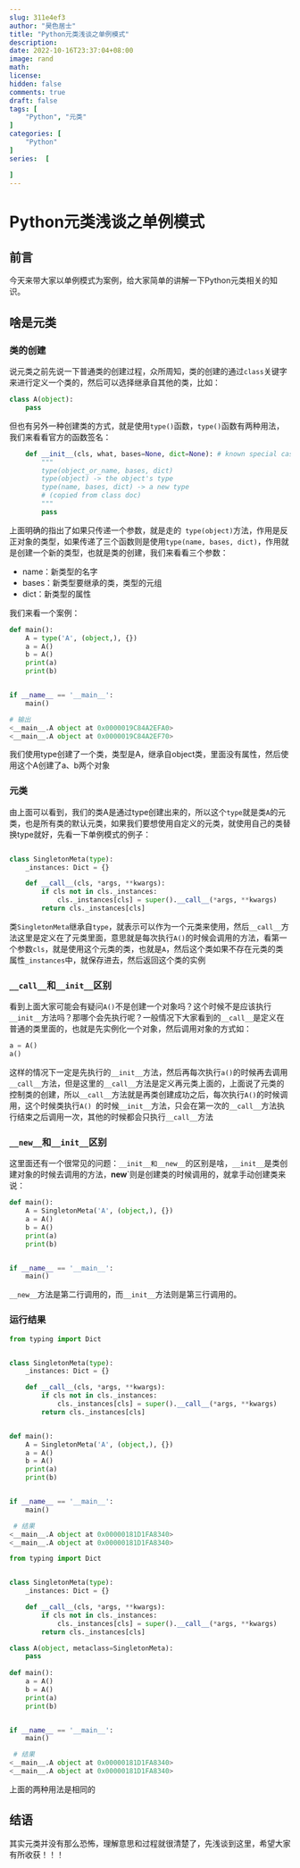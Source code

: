 ```yaml
---
slug: 311e4ef3
author: "昊色居士"
title: "Python元类浅谈之单例模式"
description: 
date: 2022-10-16T23:37:04+08:00
image: rand
math: 
license: 
hidden: false
comments: true
draft: false
tags: [
    "Python", "元类"
]
categories: [
    "Python"
]
series:  [

]
---
```


# Python元类浅谈之单例模式

## 前言

今天来带大家以单例模式为案例，给大家简单的讲解一下Python元类相关的知识。

## 啥是元类

### 类的创建

说元类之前先说一下普通类的创建过程，众所周知，类的创建的通过`class`关键字来进行定义一个类的，然后可以选择继承自其他的类，比如：

```python
class A(object):
    pass

```

但也有另外一种创建类的方式，就是使用`type()`函数，`type()`函数有两种用法，我们来看看官方的函数签名：

```python
    def __init__(cls, what, bases=None, dict=None): # known special case of type.__init__
        """
        type(object_or_name, bases, dict)
        type(object) -> the object's type
        type(name, bases, dict) -> a new type
        # (copied from class doc)
        """
        pass
```

上面明确的指出了如果只传递一个参数，就是走的` type(object)`方法，作用是反正对象的类型，如果传递了三个函数则是使用`type(name, bases, dict)`，作用就是创建一个新的类型，也就是类的创建，我们来看看三个参数：

* name：新类型的名字
* bases：新类型要继承的类，类型的元组
* dict：新类型的属性

我们来看一个案例：

```python
def main():
    A = type('A', (object,), {})
    a = A()
    b = A()
    print(a)
    print(b)


if __name__ == '__main__':
    main()

# 输出
<__main__.A object at 0x0000019C84A2EFA0>
<__main__.A object at 0x0000019C84A2EF70>
```

我们使用type创建了一个类，类型是A，继承自object类，里面没有属性，然后使用这个A创建了a、b两个对象

### 元类

由上面可以看到，我们的类A是通过type创建出来的，所以这个`type`就是类`A`的元类，也是所有类的默认元类，如果我们要想使用自定义的元类，就使用自己的类替换type就好，先看一下单例模式的例子：

```python

class SingletonMeta(type):
    _instances: Dict = {}

    def __call__(cls, *args, **kwargs):
        if cls not in cls._instances:
            cls._instances[cls] = super().__call__(*args, **kwargs)
        return cls._instances[cls]
```

类`SingletonMeta`继承自`type`，就表示可以作为一个元类来使用，然后`__call__`方法这里是定义在了元类里面，意思就是每次执行`A()`的时候会调用的方法，看第一个参数`cls`，就是使用这个元类的类，也就是`A`，然后这个类如果不存在元类的类属性`_instances`中，就保存进去，然后返回这个类的实例

### `__call__`和`__init__`区别

看到上面大家可能会有疑问`A()`不是创建一个对象吗？这个时候不是应该执行`__init__`方法吗？那哪个会先执行呢？一般情况下大家看到的`__call__`是定义在普通的类里面的，也就是先实例化一个对象，然后调用对象的方式如：

```python
a = A()
a()
```

这样的情况下一定是先执行的`__init__`方法，然后再每次执行`a()`的时候再去调用`__call__`方法，但是这里的`__call__`方法是定义再元类上面的，上面说了元类的控制类的创建，所以`__call__`方法就是再类创建成功之后，每次执行`A()`的时候调用，这个时候类执行`A() `的时候`__init__`方法，只会在第一次的`__call__`方法执行结束之后调用一次，其他的时候都会只执行`__call__`方法

### `__new__`和`__init__`区别

这里面还有一个很常见的问题：`__init__和__new__`的区别是啥，`__init__`是类创建对象的时候去调用的方法，__new__`则是创建类的时候调用的，就拿手动创建类来说：

```python
def main():
    A = SingletonMeta('A', (object,), {})
    a = A()
    b = A()
    print(a)
    print(b)


if __name__ == '__main__':
    main()
```

`__new__`方法是第二行调用的，而`__init__`方法则是第三行调用的。

### 运行结果

```python
from typing import Dict


class SingletonMeta(type):
    _instances: Dict = {}

    def __call__(cls, *args, **kwargs):
        if cls not in cls._instances:
            cls._instances[cls] = super().__call__(*args, **kwargs)
        return cls._instances[cls]


def main():
    A = SingletonMeta('A', (object,), {})
    a = A()
    b = A()
    print(a)
    print(b)


if __name__ == '__main__':
    main()

 # 结果
<__main__.A object at 0x00000181D1FA8340>
<__main__.A object at 0x00000181D1FA8340>
```

```python
from typing import Dict


class SingletonMeta(type):
    _instances: Dict = {}

    def __call__(cls, *args, **kwargs):
        if cls not in cls._instances:
            cls._instances[cls] = super().__call__(*args, **kwargs)
        return cls._instances[cls]

class A(object, metaclass=SingletonMeta):
    pass
    
def main():
    a = A()
    b = A()
    print(a)
    print(b)


if __name__ == '__main__':
    main()

 # 结果
<__main__.A object at 0x00000181D1FA8340>
<__main__.A object at 0x00000181D1FA8340>
```

上面的两种用法是相同的

## 结语

其实元类并没有那么恐怖，理解意思和过程就很清楚了，先浅谈到这里，希望大家有所收获！！！
